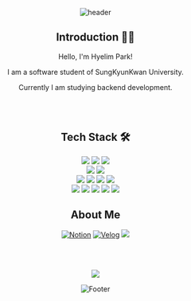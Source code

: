 <div align="center">

![header](https://capsule-render.vercel.app/api?type=waving&color=3474d1&height=150&section=header&text=HyelimPark&fontColor=ffffff&fontSize=70&animation=twinkling)


## Introduction 🙌🏻
Hello, I'm Hyelim Park!

I am a software student of SungKyunKwan University.

Currently I am studying backend development.

<br/>
<br/>

## Tech Stack 🛠️

<img src="https://img.shields.io/badge/java-007396?style=flat&logo=java&logoColor=white"> 
<img src="https://img.shields.io/badge/python-3776AB?style=flat&logo=python&logoColor=white"> 
<img src="https://img.shields.io/badge/c++-00599C?style=flat&logo=c%2B%2B&logoColor=white">
<br/>
<img src="https://img.shields.io/badge/spring boot-6DB33F?style=flat&logo=springboot&logoColor=white"> 
<img src="https://img.shields.io/badge/android-3DDC84?style=flat&logo=Android&logoColor=white"/>
<br>
<img src="https://img.shields.io/badge/mysql-4479A1?style=flat&logo=mysql&logoColor=white"> 
<img src="https://img.shields.io/badge/mariaDB-003545?style=flat&logo=mariaDB&logoColor=white"> 
<img src="https://img.shields.io/badge/mongoDB-47A248?style=flat&logo=mongoDB&logoColor=white"> 
<img src="https://img.shields.io/badge/redis-DC382D?style=flat&logo=redis&logoColor=white"> 
<br>
<img src="https://img.shields.io/badge/html5-E34F26?style=flat&logo=html5&logoColor=white"> 
<img src="https://img.shields.io/badge/css-1572B6?style=flat&logo=css3&logoColor=white"> 
<img src="https://img.shields.io/badge/javascript-F7DF1E?style=flat&logo=javascript&logoColor=black"> 
<img src="https://img.shields.io/badge/jquery-0769AD?style=flat&logo=jquery&logoColor=white">
<img src="https://img.shields.io/badge/vue.js-4FC08D?style=flat&logo=vue.js&logoColor=white"> 



## About Me

[![Notion](https://img.shields.io/badge/Notion-000000?style=flat&logo=Notion&logoColor=white)](https://hyelimlog.notion.site/6aeb9b0213e04e558798e026f6ff3f02?pvs=4)
[![Velog](https://img.shields.io/badge/Velog-20C997?style=flat&logo=Velog&logoColor=white)](https://velog.io/@djc06048)
<a href="mailto:gsafe1213@gmail.com">
    <img src="https://img.shields.io/badge/Gmail-d14836?style=flat&logo=Gmail&logoColor=white&link=mailto:gsafe1213@gmail.com"/>
</a>

<br/>
<br/>

<a href="https://hits.seeyoufarm.com"><img src="https://hits.seeyoufarm.com/api/count/incr/badge.svg?url=https%3A%2F%2Fgithub.com%2Fdjc06048&count_bg=%2379C83D&title_bg=%23555555&icon=&icon_color=%23E7E7E7&title=hits&edge_flat=false"/></a>

![Footer](https://capsule-render.vercel.app/api?type=waving&color=3474d3&height=200&section=footer)

</div>
